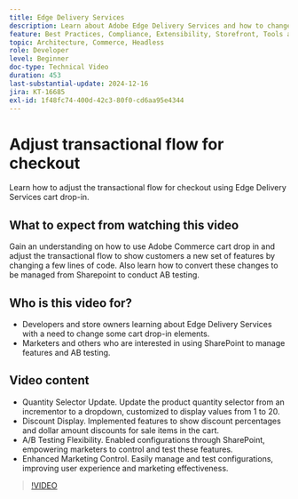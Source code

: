 ```yaml
---
title: Edge Delivery Services
description: Learn about Adobe Edge Delivery Services and how to change the transactional flow.
feature: Best Practices, Compliance, Extensibility, Storefront, Tools and External Services
topic: Architecture, Commerce, Headless
role: Developer
level: Beginner
doc-type: Technical Video
duration: 453
last-substantial-update: 2024-12-16
jira: KT-16685
exl-id: 1f48fc74-400d-42c3-80f0-cd6aa95e4344
---
```

# Adjust transactional flow for checkout

Learn how to adjust the transactional flow for checkout using Edge Delivery Services cart drop-in.

## What to expect from watching this video

Gain an understanding on how to use Adobe Commerce cart drop in and adjust the transactional flow to show customers a new set of features by changing a few lines of code.  Also learn how to convert these changes to be managed from Sharepoint to conduct AB testing.

## Who is this video for?

* Developers and store owners learning about Edge Delivery Services with a need to change some cart drop-in elements.
* Marketers and others who are interested in using SharePoint to manage features and AB testing.

## Video content

* Quantity Selector Update. Update the product quantity selector from an incrementor to a dropdown, customized to display values from 1 to 20.
* Discount Display. Implemented features to show discount percentages and dollar amount discounts for sale items in the cart.
* A/B Testing Flexibility. Enabled configurations through SharePoint, empowering marketers to control and test these features.
* Enhanced Marketing Control. Easily manage and test configurations, improving user experience and marketing effectiveness.

>[!VIDEO](https://video.tv.adobe.com/v/3441102?learn=on)
